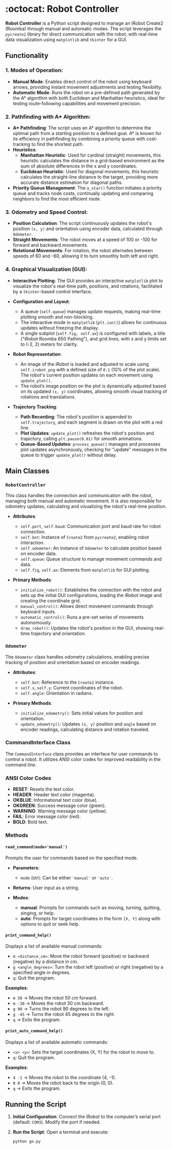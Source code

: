 # :octocat: Robot Controller

**Robot Controller** is a Python script designed to manage an iRobot Create2 (Roomba) through manual and automatic modes. The script leverages the `pycreate2` library for direct communication with the robot, with real-time data visualization using `matplotlib` and `tkinter` for a GUI.

## Functionality

### 1. **Modes of Operation**:
   - **Manual Mode**: Enables direct control of the robot using keyboard arrows, providing instant movement adjustments and testing flexibility.
   - **Automatic Mode**: Runs the robot on a pre-defined path generated by the A* algorithm with both Euclidean and Manhattan heuristics, ideal for testing route-following capabilities and movement precision.

### 2. **Pathfinding with A\* Algorithm**:
   - **A\* Pathfinding**: The script uses an A* algorithm to determine the optimal path from a starting position to a defined goal. A* is known for its efficiency in pathfinding by combining a priority queue with cost-tracking to find the shortest path.
   - **Heuristics**:
     - **Manhattan Heuristic**: Used for cardinal (straight) movements, this heuristic calculates the distance in a grid-based environment as the sum of absolute differences in the x and y coordinates.
     - **Euclidean Heuristic**: Used for diagonal movements, this heuristic calculates the straight-line distance to the target, providing more accurate distance estimation for diagonal paths.
   - **Priority Queue Management**: The `a_star()` function initiates a priority queue and tracks node costs, continually updating and comparing neighbors to find the most efficient route.

### 3. **Odometry and Speed Control**:
   - **Position Calculation**: The script continuously updates the robot's position `(x, y)` and orientation using encoder data, calculated through `Odometer`.
   - **Straight Movements**: The robot moves at a speed of 100 or -100 for forward and backward movements.
   - **Rotational Movements**: For rotation, the robot alternates between speeds of 60 and -60, allowing it to turn smoothly both left and right.

### 4. **Graphical Visualization (GUI)**:
   - **Interactive Plotting**: The GUI provides an interactive `matplotlib` plot to visualize the robot's real-time path, positions, and rotations, facilitated by a `tkinter`-based control interface.
   - **Configuration and Layout**:
     - A queue (`self.queue`) manages update requests, making real-time plotting smooth and non-blocking.
     - The interactive mode in `matplotlib` (`plt.ion()`) allows for continuous updates without freezing the display.
     - A single subplot (`self.fig, self.ax`) is configured with labels, a title ("iRobot Roomba 650 Pathing"), and grid lines, with x and y limits set to (-2, 2) meters for clarity.

   - **Robot Representation**:
     - An image of the iRobot is loaded and adjusted to scale using `self.irobot_png` with a defined size of `0.1` (10% of the plot scale). The robot's current position updates on each movement using `update_plot()`.
     - The robot’s image position on the plot is dynamically adjusted based on its updated `(x, y)` coordinates, allowing smooth visual tracking of rotations and translations.

   - **Trajectory Tracking**:
     - **Path Recording**: The robot's position is appended to `self.trajectory`, and each segment is drawn on the plot with a red line.
     - **Plot Updates**: `update_plot()` refreshes the robot's position and trajectory, calling `plt.pause(0.01)` for smooth animations.
     - **Queue-Based Updates**: `process_queue()` manages and processes plot updates asynchronously, checking for "update" messages in the queue to trigger `update_plot()` without delay.
       
## Main Classes

### `RobotController`

This class handles the connection and communication with the robot, managing both manual and automatic movement. It is also responsible for odometry updates, calculating and visualizing the robot's real-time position.

   - **Attributes**:
     - `self.port`, `self.baud`: Communication port and baud rate for robot connection.
     - `self.bot`: Instance of `Create2` from `pycreate2`, enabling robot interaction.
     - `self.odometer`: An instance of `Odometer` to calculate position based on encoder data.
     - `self.queue`: Queue structure to manage movement commands and data.
     - `self.fig`, `self.ax`: Elements from `matplotlib` for GUI plotting.

   - **Primary Methods**:
     - `initialize_robot()`: Establishes the connection with the robot and sets up the initial GUI configurations, loading the iRobot image and creating the coordinate grid.
     - `manual_control()`: Allows direct movement commands through keyboard inputs.
     - `automatic_control()`: Runs a pre-set series of movements autonomously.
     - `draw_robot()`: Updates the robot's position in the GUI, showing real-time trajectory and orientation.

### `Odometer`

The `Odometer` class handles odometry calculations, enabling precise tracking of position and orientation based on encoder readings.

   - **Attributes**:
     - `self.bot`: Reference to the `Create2` instance.
     - `self.x`, `self.y`: Current coordinates of the robot.
     - `self.angle`: Orientation in radians.

   - **Primary Methods**:
     - `initialize_odometry()`: Sets initial values for position and orientation.
     - `update_odometry()`: Updates `(x, y)` position and `angle` based on encoder readings, calculating distance and rotation traveled.

### CommandInterface Class

The `CommandInterface` class provides an interface for user commands to control a robot. It utilizes ANSI color codes for improved readability in the command line.

### ANSI Color Codes

- **RESET**: Resets the text color.
- **HEADER**: Header text color (magenta).
- **OKBLUE**: Informational text color (blue).
- **OKGREEN**: Success message color (green).
- **WARNING**: Warning message color (yellow).
- **FAIL**: Error message color (red).
- **BOLD**: Bold text.

### Methods

#### `read_command(mode='manual')`

Prompts the user for commands based on the specified mode.

- **Parameters**:
  - `mode` (str): Can be either `'manual'` or `'auto'`.
  
- **Returns**: User input as a string.

- **Modes**:
  - **manual**: Prompts for commands such as moving, turning, quitting, singing, or help.
  - **auto**: Prompts for target coordinates in the form `[X, Y]` along with options to quit or seek help.

#### `print_command_help()`

Displays a list of available manual commands:

- `m <distance_cm>`: Move the robot forward (positive) or backward (negative) by a distance in cm.
- `g <angle_degrees>`: Turn the robot left (positive) or right (negative) by a specified angle in degrees.
- `q`: Quit the program.

**Examples**:
- `m 50` → Moves the robot 50 cm forward.
- `m -30` → Moves the robot 30 cm backward.
- `g 90` → Turns the robot 90 degrees to the left.
- `g -45` → Turns the robot 45 degrees to the right.
- `q` → Exits the program.

#### `print_auto_command_help()`

Displays a list of available automatic commands:

- `<x> <y>`: Sets the target coordinates (X, Y) for the robot to move to.
- `q`: Quit the program.

**Examples**:
- `4 -1` → Moves the robot to the coordinate (4, -1).
- `0 0` → Moves the robot back to the origin (0, 0).
- `q` → Exits the program.

## Running the Script

1. **Initial Configuration**: Connect the iRobot to the computer’s serial port (default: `COM3`). Modify the port if needed.

2. **Run the Script**: Open a terminal and execute:
   ```bash
   python go.py
